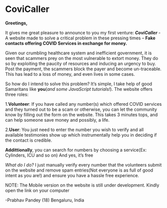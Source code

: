 # CoviCaller

**Greetings,**

It gives me great pleasure to announce to you my first venture: ***CoviCaller*** - A website made to solve a critical problem in these pressing times – **Fake contacts offering COVID Services in exchange for money.**

Given our crumbling healthcare system and inefficient government, it is seen that scammers prey on the most vulnerable to extort money. They do so by exploiting the paucity of resources and inducing an urgency to buy. Post the payment, the scammers block the payer and become un-traceable. This has lead to a loss of money, and even lives in some cases.

So how do I intend to solve this problem? It’s simple, I take help of good Samaritans like **you**(*and some JavaScript tutorials!*). The website offers three roles:

1.**Volunteer**:  If you have called any number(s) which offered COVID services and they turned out to be a scam or otherwise, you can let the community know by filling out the form on the website. This takes 3 minutes tops, and can help someone save money and possibly, a life.

2.**User**: You just need to enter the number you wish to verify and all available testimonies show up which instrumentally help you in deciding if the contact is credible. 

**Addittionally**, you can search for numbers by choosing a service(Ex: Cylinders, ICU and so on) And yes, it’s free


*What do I do?* I just manually verify every number that the volunteers submit on the website and remove spam entries(Not everyone is as full of good intent as you are!) and ensure you have a hassle free experience.

NOTE: The Mobile version on the website is still under development. Kindly open the link on your computer

-Prabhav Pandey (18)
 Bengaluru, India
